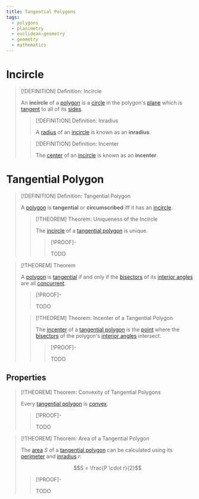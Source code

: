 ```yaml
---
title: Tangential Polygons
tags:
  - polygons
  - planimetry
  - euclidean-geometry
  - geometry
  - mathematics
---
```


# Incircle

>[!DEFINITION] Definition: Incircle
>
>An **incircle** of a [polygon](Polygons.md) is a [circle](../Plane%20Curves/Circles/Circle.md) in the polygon's [plane](../../Surfaces/Planes.md) which is [tangent](../Plane%20Curves/Circles/Configurations%20of%20Lines%20and%20Circles.md) to all of its [sides](Polygons.md).
>
>>[!DEFINITION] Definition: Inradius
>>
>>A [radius](../Plane%20Curves/Circles/Circle.md) of an [incircle](Tangential%20Polygons.md) is known as an **inradius**.
>>
>
>>[!DEFINITION] Definition: Incenter
>>
>>The [center](../Plane%20Curves/Circles/Circle.md) of an [incircle](Tangential%20Polygons.md) is known as an **incenter**.
>>
>

# Tangential Polygon

>[!DEFINITION] Definition: Tangential Polygon
>
>A [polygon](Polygons.md) is **tangential** or **circumscribed** iff it has an [incircle](Tangential%20Polygons.md).
>
>>[!THEOREM] Theorem: Uniqueness of the Incircle
>>
>>The [incircle](Tangential%20Polygons.md) of a [tangential polygon](Tangential%20Polygon.md) is unique.
>>
>>>[!PROOF]-
>>>
>>>TODO
>>>
>>
>

>[!THEOREM] Theorem
>
>A [polygon](Polygons.md) is [tangential](Tangential%20Polygons.md) if and only if the [bisectors](../../Angles/Plane%20Angles/Angle%20Bisector%20of%20a%20Plane%20Angle.md) of its [interior angles](Polygons.md) are all [concurrent](../../Curves/Straight%20Lines/Concurrent%20Lines.md).
>
>>[!PROOF]-
>>
>>TODO
>>
>
>>[!THEOREM] Theorem: Incenter of a Tangential Polygon
>>
>>The [incenter](Tangential%20Polygons.md) of a [tangential polygon](Tangential%20Polygons.md) is the [point](../../Euclidean%20Geometry.md) where the [bisectors](../../Angles/Plane%20Angles/Angle%20Bisector%20of%20a%20Plane%20Angle.md) of the polygon's [interior angles](Polygons.md) intersect.
>>
>>>[!PROOF]-
>>>
>>>TODO
>>>
>>
>

## Properties

>[!THEOREM] Theorem: Convexity of Tangential Polygons
>
>Every [tangential polygon](Tangential%20Polygons.md) is [convex](Convex%20Polygons/Convex%20Polygon.md).
>
>>[!PROOF]-
>>
>>TODO
>>
>

>[!THEOREM] Theorem: Area of a Tangential Polygon
>
>The [area](Polygons.md) $S$ of a [tangential polygon](Tangential%20Polygons.md) can be calculated using its [perimeter](Polygons.md) and [inradius](Tangential%20Polygons.md) $r$:
>
>$$S = \frac{P \cdot r}{2}$$
>
>>[!PROOF]-
>>
>>TODO
>>
>
